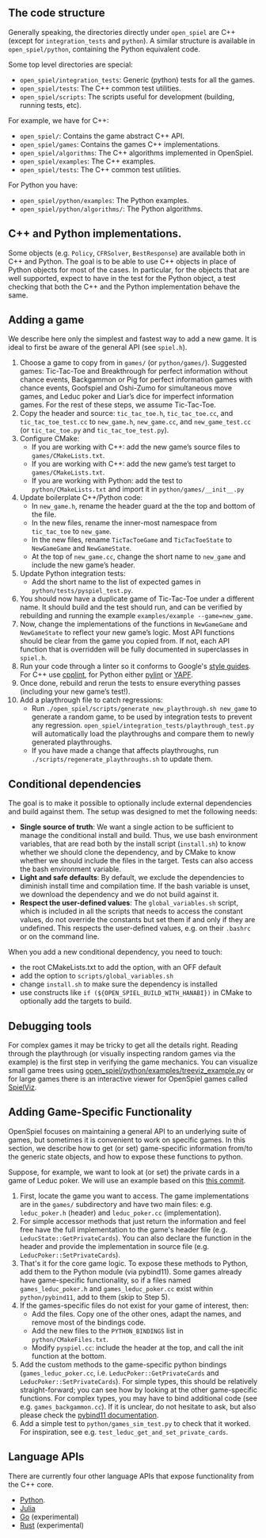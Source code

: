 ## The code structure

Generally speaking, the directories directly under `open_spiel` are C++ (except
for `integration_tests` and `python`). A similar structure is available in
`open_spiel/python`, containing the Python equivalent code.

Some top level directories are special:

*   `open_spiel/integration_tests`: Generic (python) tests for all the games.
*   `open_spiel/tests`: The C++ common test utilities.
*   `open_spiel/scripts`: The scripts useful for development (building, running
    tests, etc).

For example, we have for C++:

*   `open_spiel/`: Contains the game abstract C++ API.
*   `open_spiel/games`: Contains the games C++ implementations.
*   `open_spiel/algorithms`: The C++ algorithms implemented in OpenSpiel.
*   `open_spiel/examples`: The C++ examples.
*   `open_spiel/tests`: The C++ common test utilities.

For Python you have:

*   `open_spiel/python/examples`: The Python examples.
*   `open_spiel/python/algorithms/`: The Python algorithms.

## C++ and Python implementations.

Some objects (e.g. `Policy`, `CFRSolver`, `BestResponse`) are available both in
C++ and Python. The goal is to be able to use C++ objects in place of Python
objects for most of the cases. In particular, for the objects that are well
supported, expect to have in the test for the Python object, a test checking
that both the C++ and the Python implementation behave the same.

## Adding a game

We describe here only the simplest and fastest way to add a new game. It is
ideal to first be aware of the general API (see `spiel.h`).

1.  Choose a game to copy from in `games/` (or `python/games/`). Suggested
    games: Tic-Tac-Toe and Breakthrough for perfect information without chance
    events, Backgammon or Pig for perfect information games with chance events,
    Goofspiel and Oshi-Zumo for simultaneous move games, and Leduc poker and
    Liar’s dice for imperfect information games. For the rest of these steps, we
    assume Tic-Tac-Toe.
2.  Copy the header and source: `tic_tac_toe.h`, `tic_tac_toe.cc`, and
    `tic_tac_toe_test.cc` to `new_game.h`, `new_game.cc`, and `new_game_test.cc`
    (or `tic_tac_toe.py` and `tic_tac_toe_test.py`).
3.  Configure CMake:
    *   If you are working with C++: add the new game’s source files to
        `games/CMakeLists.txt`.
    *   If you are working with C++: add the new game’s test target to
        `games/CMakeLists.txt`.
    *   If you are working with Python: add the test to `python/CMakeLists.txt`
        and import it in `python/games/__init__.py`
4.  Update boilerplate C++/Python code:
    *   In `new_game.h`, rename the header guard at the the top and bottom of
        the file.
    *   In the new files, rename the inner-most namespace from `tic_tac_toe` to
        `new_game`.
    *   In the new files, rename `TicTacToeGame` and `TicTacToeState` to
        `NewGameGame` and `NewGameState`.
    *   At the top of `new_game.cc`, change the short name to `new_game` and
        include the new game’s header.
5.  Update Python integration tests:
    *   Add the short name to the list of expected games in
        `python/tests/pyspiel_test.py`.
6.  You should now have a duplicate game of Tic-Tac-Toe under a different name.
    It should build and the test should run, and can be verified by rebuilding
    and running the example `examples/example --game=new_game`.
7.  Now, change the implementations of the functions in `NewGameGame` and
    `NewGameState` to reflect your new game’s logic. Most API functions should
    be clear from the game you copied from. If not, each API function that is
    overridden will be fully documented in superclasses in `spiel.h`.
8.  Run your code through a linter so it conforms to Google's
    [style guides](https://google.github.io/styleguide/). For C++ use
    [cpplint](https://pypi.org/project/cpplint/), for Python either
    [pylint](https://google.github.io/styleguide/pyguide.html#21-lint)
    or [YAPF](https://github.com/google/yapf/).
9.  Once done, rebuild and rerun the tests to ensure everything passes
    (including your new game’s test!).
10. Add a playthrough file to catch regressions:
    *   Run `./open_spiel/scripts/generate_new_playthrough.sh new_game` to
        generate a random game, to be used by integration tests to prevent any
        regression. `open_spiel/integration_tests/playthrough_test.py` will
        automatically load the playthroughs and compare them to newly generated
        playthroughs.
    *   If you have made a change that affects playthroughs, run
        `./scripts/regenerate_playthroughs.sh` to update them.

## Conditional dependencies

The goal is to make it possible to optionally include external dependencies and
build against them. The setup was designed to met the following needs:

-   **Single source of truth**: We want a single action to be sufficient to
    manage the conditional install and build. Thus, we use bash environment
    variables, that are read both by the install script (`install.sh`) to know
    whether we should clone the dependency, and by CMake to know whether we
    should include the files in the target. Tests can also access the bash
    environment variable.
-   **Light and safe defaults**: By default, we exclude the dependencies to
    diminish install time and compilation time. If the bash variable is unset,
    we download the dependency and we do not build against it.
-   **Respect the user-defined values**: The `global_variables.sh` script, which
    is included in all the scripts that needs to access the constant values, do
    not override the constants but set them if and only if they are undefined.
    This respects the user-defined values, e.g. on their `.bashrc` or on the
    command line.

When you add a new conditional dependency, you need to touch:

-   the root CMakeLists.txt to add the option, with an OFF default
-   add the option to `scripts/global_variables.sh`
-   change `install.sh` to make sure the dependency is installed
-   use constructs like `if (${OPEN_SPIEL_BUILD_WITH_HANABI})` in CMake to
    optionally add the targets to build.

## Debugging tools

For complex games it may be tricky to get all the details right. Reading through
the playthrough (or visually inspecting random games via the example) is the
first step in verifying the game mechanics. You can visualize small game trees
using [open_spiel/python/examples/treeviz_example.py](https://github.com/deepmind/open_spiel/blob/master/open_spiel/python/examples/treeviz_example.py) or for
large games there is an interactive viewer for OpenSpiel games called
[SpielViz](https://github.com/michalsustr/spielviz).

## Adding Game-Specific Functionality

OpenSpiel focuses on maintaining a general API to an underlying suite of games,
but sometimes it is convenient to work on specific games. In this section, we
describe how to get (or set) game-specific information from/to the generic state
objects, and how to expose these functions to python.

Suppose, for example, we want to look at (or set) the private cards in a game of
Leduc poker. We will use an example based on this
[this commit](https://github.com/deepmind/open_spiel/commit/4cd1e5889e447d285eb3f16901ccab5c14e62187).

1.  First, locate the game you want to access. The game implementations are in
    the `games/` subdirectory and have two main files: e.g. `leduc_poker.h`
    (header) and `leduc_poker.cc` (implementation).
2.  For simple accessor methods that just return the information and feel free
    have the full implementation to the game's header file (e.g.
    `LeducState::GetPrivateCards`). You can also declare the function in the
    header and provide the implementation in source file (e.g.
    `LeducPoker::SetPrivateCards`).
3.  That's it for the core game logic. To expose these methods to Python, add
    them to the Python module (via pybind11). Some games already have
    game-specific functionality, so if a files named `games_leduc_poker.h` and
    `games_leduc_poker.cc` exist within `python/pybind11`, add to them (skip to
    Step 5).
4.  If the games-specific files do not exist for your game of interest, then:
    *   Add the files. Copy one of the other ones, adapt the names, and remove
        most of the bindings code.
    *   Add the new files to the `PYTHON_BINDINGS` list in
        `python/CMakeFiles.txt`.
    *   Modify `pyspiel.cc`: include the header at the top, and call the init
        function at the bottom.
5.  Add the custom methods to the game-specific python bindings
    (`games_leduc_poker.cc`, i.e. `LeducPoker::GetPrivateCards` and
    `LeducPoker::SetPrivateCards`). For simple types, this should be relatively
    straight-forward; you can see how by looking at the other game-specific
    functions. For complex types, you may have to bind additional code (see e.g.
    `games_backgammon.cc`). If it is unclear, do not hesitate to ask, but also
    please check the
    [pybind11 documentation](https://pybind11.readthedocs.io/en/stable/).
6.  Add a simple test to `python/games_sim_test.py` to check that it worked. For
    inspiration, see e.g. `test_leduc_get_and_set_private_cards`.

## Language APIs

There are currently four other language APIs that expose functionality from the
C++ core.

-   [Python](https://github.com/deepmind/open_spiel/tree/master/open_spiel/python).
-   [Julia](https://github.com/deepmind/open_spiel/tree/master/open_spiel/julia)
-   [Go](https://github.com/deepmind/open_spiel/tree/master/open_spiel/go)
    (experimental)
-   [Rust](https://github.com/deepmind/open_spiel/tree/master/open_spiel/rust)
    (experimental)
